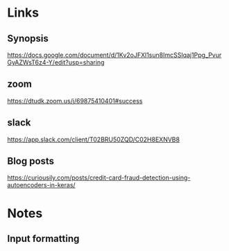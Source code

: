 # Links

## Synopsis
 https://docs.google.com/document/d/1Kv2oJFXl1sun8ImcSSIqaj1Ppg_PvurGyAZWsT6z4-Y/edit?usp=sharing

## zoom 
https://dtudk.zoom.us/j/69875410401#success

## slack
https://app.slack.com/client/T02BRU50ZQD/C02H8EXNVB8

## Blog posts

https://curiousily.com/posts/credit-card-fraud-detection-using-autoencoders-in-keras/


# Notes
## Input formatting
